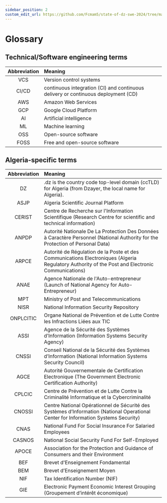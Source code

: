 ```yaml
---
sidebar_position: 2
custom_edit_url: https://github.com/Fcmam5/state-of-dz-swe-2024/tree/master/website/docs/appendix/glossary.md
---
```


# Glossary


## Technical/Software engineering terms

| Abbreviation | Meaning                                                                           |
| :----------: | :-------------------------------------------------------------------------------- |
|     VCS      | Version control systems                                                           |
|    CI/CD     | continuous integration (CI) and continuous delivery or continuous deployment (CD) |
|     AWS      | Amazon Web Services                                                               |
|     GCP      | Google Cloud Platform                                                             |
|      AI      | Artificial intelligence                                                           |
|      ML      | Machine learning                                                                  |
|     OSS      | Open-source software                                                              |
|     FOSS     | Free and open-source software                                                     |

## Algeria-specific terms
| Abbreviation | Meaning                                                                                                                                           |
| :----------: | :------------------------------------------------------------------------------------------------------------------------------------------------ |
|      DZ      | .dz is the country code top-level domain (ccTLD) for Algeria (from Dzayer, the local name for Algeria).                                           |
|     ASJP     | Algeria Scientific Journal Platform                                                                                                               |
|    CERIST    | Centre de Recherche sur l'Information Scientifique (Research Centre for scientific and technical information)                                     |
|    ANPDP     | Autorité Nationale De La Protection Des Données à Caractère Personnel (National Authority for the Protection of Personal Data)                    |
|    ARPCE     | Autorité de Régulation de la Poste et des Communications Electroniques   (Algeria Regulatory Authority of the Post and Electronic Communications) |
|     ANAE     | Agence Nationale de l'Auto-entrepreneur (Launch of National Agency for Auto-Entrepreneur)                                                         |
|     MPT      | Ministry of Post and Telecommunications                                                                                                           |
|     NISR     | National Information Security Repository                                                                                                          |
|  ONPLCITIC   | Organe National de Prévention et de Lutte Contre les Infractions Liées aux TIC                                                                    |
|     ASSI     | Agence de la Sécurité des Systèmes d’Information (Information Systems Security Agency)                                                            |
|    CNSSI     | Conseil National de la Sécurité des Systèmes d’Information (National Information Systems Security Council)                                        |
|     AGCE     | Autorité Gouvernementale de Certification Electronique (The Government Electronic Certification Authority)                                        |
|    CPLCIC    | Centre de Prévention et de Lutte Contre la Criminalité Informatique et la Cybercriminalité                                                        |
|    CNOSSI    | Centre National Opérationnel de Sécurité des Systèmes d’Information (National Operational Center for Information Systems Security)                |
|     CNAS     | National Fund For Social Insurance For Salaried Employees                                                                                         |
|    CASNOS    | National Social Security Fund For Self-Employed                                                                                                   |
|    APOCE     | Association for the Protection and Guidance of Consumers and their Environment                                                                    |
|     BEF      | Brevet d'Enseignement Fondamental                                                                                                                 |
|     BEM      | Brevet d’Enseignement Moyen                                                                                                                       |
|     NIF      | Tax Identification Number (NIF)                                                                                                                       |
|     GIE      | Electronic Payment Economic Interest Grouping (Groupement d’intérêt économique)                                                                                                                       |

